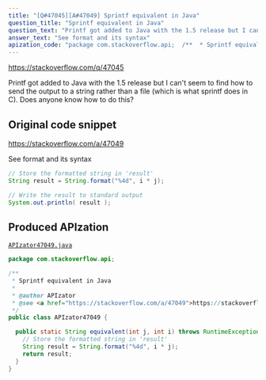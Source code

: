 ```yaml
---
title: "[Q#47045][A#47049] Sprintf equivalent in Java"
question_title: "Sprintf equivalent in Java"
question_text: "Printf got added to Java with the 1.5 release but I can't seem to find how to send the output to a string rather than a file (which is what sprintf does in C). Does anyone know how to do this?"
answer_text: "See format and its syntax"
apization_code: "package com.stackoverflow.api;  /**  * Sprintf equivalent in Java  *  * @author APIzator  * @see <a href=\"https://stackoverflow.com/a/47049\">https://stackoverflow.com/a/47049</a>  */ public class APIzator47049 {    public static String equivalent(int j, int i) throws RuntimeException {     // Store the formatted string in 'result'     String result = String.format(\"%4d\", i * j);     return result;   } }"
---
```


https://stackoverflow.com/q/47045

Printf got added to Java with the 1.5 release but I can&#x27;t seem to find how to send the output to a string rather than a file (which is what sprintf does in C). Does anyone know how to do this?



## Original code snippet

https://stackoverflow.com/a/47049

See format and its syntax

```java
// Store the formatted string in 'result'
String result = String.format("%4d", i * j);

// Write the result to standard output
System.out.println( result );
```

## Produced APIzation

[`APIzator47049.java`](https://github.com/pasqualesalza/apization-temp-data/raw/master/apizations/java/APIzator47049.java)

```java
package com.stackoverflow.api;

/**
 * Sprintf equivalent in Java
 *
 * @author APIzator
 * @see <a href="https://stackoverflow.com/a/47049">https://stackoverflow.com/a/47049</a>
 */
public class APIzator47049 {

  public static String equivalent(int j, int i) throws RuntimeException {
    // Store the formatted string in 'result'
    String result = String.format("%4d", i * j);
    return result;
  }
}

```